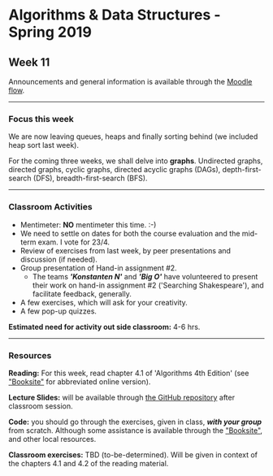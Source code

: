 # Algorithms & Data Structures - Spring 2019

## Week 11

Announcements and general information is available through the [Moodle flow](https://cphbusiness.mrooms.net/course/view.php?id=3150). 

-----------------

### Focus this week
We are now leaving queues, heaps and finally sorting behind (we included heap sort last week). 

For the coming three weeks, we shall delve into **graphs**. Undirected graphs, directed graphs, cyclic graphs, directed acyclic graphs (DAGs), depth-first-search (DFS), breadth-first-search (BFS).

-----------------

### Classroom Activities 

- Mentimeter: **NO** mentimeter this time. :-) 
- We need to settle on dates for both the course evaluation and the mid-term exam. I vote for 23/4.
- Review of exercises from last week, by peer presentations and discussion (if needed).
- Group presentation of Hand-in assignment #2.
  - The teams **_'Konstanten N'_** and **_'Big O'_** have volunteered to present their work on hand-in assignment #2 ('Searching Shakespeare'), and facilitate feedback, generally.
- A few exercises, which will ask for your creativity.
- A few pop-up quizzes.


**Estimated need for activity out side classroom:** 4-6 hrs.

-----------------
### Resources

**Reading:** For this week, read chapter 4.1 of 'Algorithms 4th Edition' (see ["Booksite"](https://algs4.cs.princeton.edu/home/) for abbreviated online version). 

**Lecture Slides:** will be available through [the GitHub repository](https://github.com/datsoftlyngby/soft2019spring-algorithms/blob/master/Weeklies/Week_11/Slides/02%20Introduction.pdf) after classroom session.

**Code:** you should go through the exercises, given in class, _**with your group**_ from scratch. Although some assistance is available through the ["Booksite"](https://algs4.cs.princeton.edu/home/), and other local resources.

**Classroom exercises:** TBD (to-be-determined). Will be given in context of the chapters 4.1 and 4.2 of the reading material.
